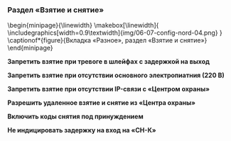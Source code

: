 ### Раздел «Взятие и снятие»

\begin{minipage}{\linewidth}
	\makebox[\linewidth]{
 		\includegraphics[width=0.9\textwidth]{img/06-07-config-nord-04.png}
 	}
	\captionof*{figure}{Вкладка «Разное», раздел «Взятие и снятие»}
\end{minipage}

**Запретить взятие при тревоге в шлейфах с задержкой на выход**

**Запретить взятие при отсутствии основного электропиатния (220 В)**

**Запретить взятие при отсутствии IP-связи с «Центром охраны»**

**Разрешить удаленное взятие и снятие из «Центра охраны»**

**Включить коды снятия под принуждением**

**Не индицировать задержку на вход на «СН-К»**

